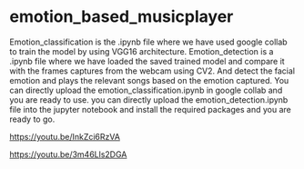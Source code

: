 # emotion_based_musicplayer
Emotion_classification is the .ipynb file where we have used google collab to train the model by using VGG16 architecture.
Emotion_detection is a .ipynb file where we have loaded the saved trained model and compare it with the frames captures from the webcam using CV2. 
And detect the facial emotion and plays the relevant songs based on the emotion captured.
You can directly upload the emotion_classification.ipynb in google collab and you are ready to use.
you can directly upload the emotion_detection.ipynb file into the jupyter notebook and install the required packages and you are ready to go.


https://youtu.be/InkZci6RzVA

https://youtu.be/3m46Lls2DGA
